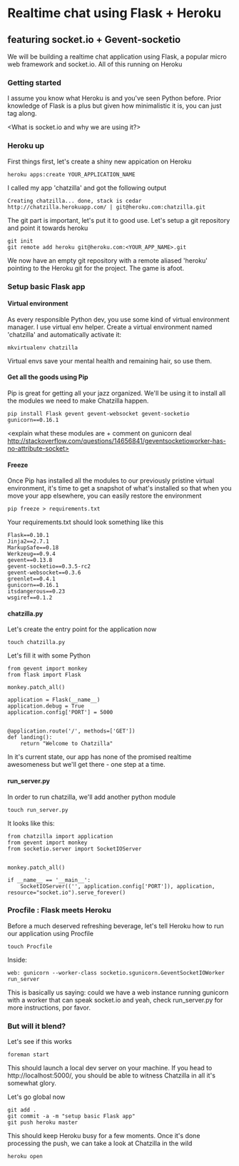 # Realtime chat using Flask +  Heroku 
## featuring socket.io + Gevent-socketio   


We will be building a realtime chat application using Flask, a popular micro web framework and socket.io. All of this running on Heroku   


### Getting started 

I assume you know what Heroku is and you've seen Python before. Prior knowledge of Flask is a plus but given how minimalistic it is, you can just tag along.  

<What is socket.io and why we are using it?>

### Heroku up

First things first, let's create a shiny new appication on Heroku

```
heroku apps:create YOUR_APPLICATION_NAME
```

I called my app 'chatzilla' and got the following output

```
Creating chatzilla... done, stack is cedar
http://chatzilla.herokuapp.com/ | git@heroku.com:chatzilla.git
``` 

The git part is important, let's put it to good use. Let's setup a git repository and point it towards heroku 

```
git init
git remote add heroku git@heroku.com:<YOUR_APP_NAME>.git
```

We now have an empty git repository with a remote aliased 'heroku' pointing to the Heroku git for the project. The game is afoot. 

### Setup basic Flask app

#### Virtual environment

As every responsible Python dev, you use some kind of virtual environment manager. I use virtual env helper. Create a virtual environment named 'chatzilla' and automatically activate it:

```
mkvirtualenv chatzilla
``` 

Virtual envs save your mental health and remaining hair, so use them. 

#### Get all the goods using Pip

Pip is great for getting all your jazz organized. We'll be using it to install all the modules we need to make Chatzilla happen.

```
pip install Flask gevent gevent-websocket gevent-socketio gunicorn==0.16.1 
```

<explain what these modules are + comment on gunicorn deal http://stackoverflow.com/questions/14656841/geventsocketioworker-has-no-attribute-socket>

#### Freeze

Once Pip has installed all the modules to our previously pristine virtual environment, it's time to get a snapshot of what's installed so that when you move your app elsewhere, you can easily restore the environment

```
pip freeze > requirements.txt
```

Your requirements.txt should look something like this

```
Flask==0.10.1
Jinja2==2.7.1
MarkupSafe==0.18
Werkzeug==0.9.4
gevent==0.13.8
gevent-socketio==0.3.5-rc2
gevent-websocket==0.3.6
greenlet==0.4.1
gunicorn==0.16.1
itsdangerous==0.23
wsgiref==0.1.2
``` 

#### chatzilla.py

Let's create the entry point for the application now

```
touch chatzilla.py
``` 

Let's fill it with some Python

```
from gevent import monkey
from flask import Flask

monkey.patch_all()

application = Flask(__name__)
application.debug = True
application.config['PORT'] = 5000


@application.route('/', methods=['GET'])
def landing():
    return "Welcome to Chatzilla"
``` 

In it's current state, our app has none of the promised realtime awesomeness but we'll get there - one step at a time. 

#### run_server.py

In order to run chatzilla, we'll add another python module

```
touch run_server.py
``` 

It looks like this:

```
from chatzilla import application
from gevent import monkey
from socketio.server import SocketIOServer


monkey.patch_all()

if __name__ == '__main__':
    SocketIOServer(('', application.config['PORT']), application, resource="socket.io").serve_forever()
```

### Procfile : Flask meets Heroku 

Before a much deserved refreshing beverage, let's tell Heroku how to run our application using Procfile

```
touch Procfile
```

Inside:

```
web: gunicorn --worker-class socketio.sgunicorn.GeventSocketIOWorker run_server
```

This is basically us saying: could we have a web instance running gunicorn with a worker that can speak socket.io and yeah, check run_server.py for more instructions, por favor.

### But will it blend?

Let's see if this works

```
foreman start
```

This should launch a local dev server on your machine. If you head to http://localhost:5000/, you should be able to witness Chatzilla in all it's somewhat glory.

Let's go global now 

```
git add .
git commit -a -m "setup basic Flask app"
git push heroku master
``` 

This should keep Heroku busy for a few moments. Once it's done processing the push, we can take a look at Chatzilla in the wild

```
heroku open
```
